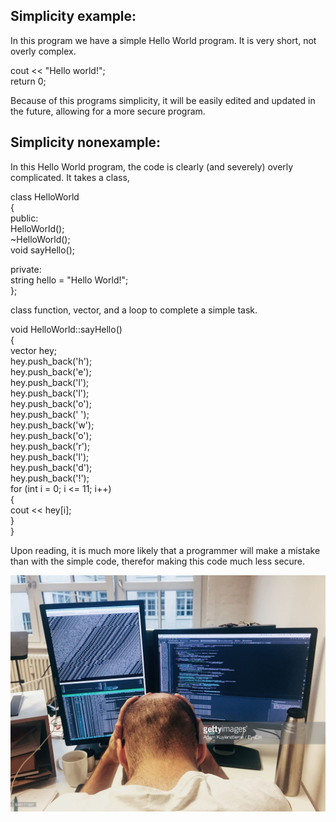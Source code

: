 ## Simplicity example: 
In this program we have a simple Hello World program. It is very short, not overly complex.

cout << "Hello world!";   
return 0;   

Because of this programs simplicity, it will be easily edited and updated in the future, allowing for a more secure program. 

## Simplicity nonexample: 
In this Hello World program, the code is clearly (and severely) overly complicated. It takes a class, 

class HelloWorld    
{   
public:   
	HelloWorld();   
	~HelloWorld();    
	void sayHello();    
    
private:    
	string hello = "Hello World!";    
};    

class function, vector, and a loop to complete a simple task.

void HelloWorld::sayHello()   
{   
	vector<char> hey;   
	hey.push_back('h');   
	hey.push_back('e');   
	hey.push_back('l');   
	hey.push_back('l');   
	hey.push_back('o');   
	hey.push_back(' ');   
	hey.push_back('w');   
	hey.push_back('o');   
	hey.push_back('r');   
	hey.push_back('l');   
	hey.push_back('d');   
	hey.push_back('!');   
	for (int i = 0; i <= 11; i++)   
	{   
		cout << hey[i];   
	}   
}   

Upon reading, it is much more likely that a programmer will make a mistake than with the simple code, therefor making this code much less secure. 


![simplicity Image](Capture.PNG) 
